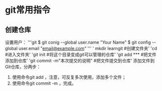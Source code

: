 # git常用指令
## 创建仓库
设置用户：
'''git
$ git conig --global user.name "Your Name"
$ git config --global user.email "email@example.com"
'''
' mkdir learngit #创建文件夹'
'cd #进入文件夹'
'git init #将这个目录变成git可以管理的仓库'
'git add ***  #把文件添加到仓库'
'git commit -m"本次提交的说明"  #把文件提交到仓库'
添加文件到Git仓库，分两步：
1. 使用命令git add <file>，注意，可反复多次使用，添加多个文件；
2. 使用命令git commit -m <message>，完成。